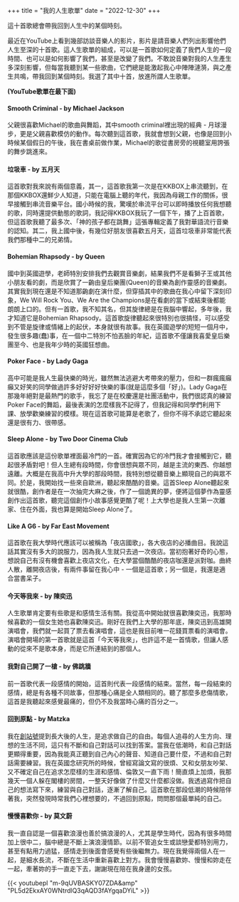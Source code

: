 +++
title = "我的人生歌單"
date = "2022-12-30"
+++

這十首歌總會帶我回到人生中的某個時刻。
<!--more-->

最近在YouTube上看到幾部訪談音樂人的影片，影片是請音樂人們列出影響他們人生至深的十首歌。這人生歌單的組成，可以是一首歌如何定義了我們人生的一段時間、也可以是如何影響了我們，甚至是改變了我們。不敢說音樂對我的人生產生多深刻影響，但每當我聽到某一些歌曲，它們總是能激起我心中陣陣漣漪，與之產生共鳴，帶我回到某個時刻。我選了其中十首，放進所謂人生歌單。

**(YouTube歌單在最下面)**

#### Smooth Criminal - by Michael Jackson
父親很喜歡Michael的歌曲與舞蹈，其中smooth criminal裡出現的經典 - 月球漫步，更是父親喜歡模仿的動作。每次聽到這首歌，我就會想到父親，也像是回到小時候某個假日的午後，我在書桌前做作業，Michael的歌從書房旁的視聽室用誇張的舞步跳進來。

#### 垃圾車 - by 五月天
這首歌對我來說有兩個意義，其一，這首歌我第一次是在KKBOX上串流聽到，在那個KKBOX還鮮少人知道，只能在電腦上聽的年代，我因為母親工作的關係，很早接觸到串流音樂平台。國小時候的我，驚嘆於串流平台可以即時播放任何我想聽的歌，同時還提供動態的歌詞，我記得KKBOX我玩了一個下午，播了上百首歌，但這首歌我聽了最多次、「神的孩子都在跳舞」這張專輯定義了我對華語流行音樂的認知。其二，我上國中後，有幾位好朋友很喜歡五月天，這首垃圾車非常能代表我們那種中二的兄弟情。

#### Bohemian Rhapsody - by Queen
國中到英國遊學，老師特別安排我們去觀賞音樂劇，結果我們不是看獅子王或其他小朋友看的劇，而是欣賞了一齣由皇后樂團(Queen)的音樂為創作靈感的音樂劇。其實我到現在還是不知道那齣劇在演什麼，但穿插其中的歌曲在我心中留下深刻印象，We Will Rock You、We Are the Champions是在看劇的當下或結束後都能朗朗上口的。但有一首歌，我不知其名，但其旋律總是在我腦中響起，多年後，我才知道它是Bohemian Rhapsody。這首歌旋律聽起來很特別也很搞怪，可以感受到不管是旋律或情緒上的起伏，本身就很有故事。我在英國遊學的短短一個月中，發生很多趣(蠢)事，在一個中二特別不怕丟臉的年紀，這首歌不僅讓我喜愛皇后樂團至今、也是我年少時的英國狂想曲。

#### Poker Face - by Lady Gaga
高中可能是我人生最快樂的時光，雖然無法逃避大考帶來的壓力，但和一群瘋瘋癲癲又好笑的同學做過許多好好好好快樂的事(就是這麼多個「好」)。Lady Gaga在那幾年絕對是最熱門的歌手，我忘了是在校慶還是社團活動中，我們很認真的練習Poker Face的舞蹈，最後表演的怎麼樣我不記得了，但我記得和同學們利用下課、放學歡樂練習的模樣。現在這首歌可能算是老歌了，但你不得不承認它聽起來還是很有力、很帶感。

#### Sleep Alone - by Two Door Cinema Club
這首歌應該是這份歌單裡面最冷門的一首。確實因為它的冷門我才會接觸到它，聽起很矛盾對吧！但人生總有段時間，你會很想與眾不同，越是主流的東西、你越想遠離。大概是在我高中升大學的那段時間，我特別想從聽音樂上顯現自己的與眾不同。於是，我開始找一些來自歐洲，聽起來酷酷的音樂。這首Sleep Alone聽起來就很酷，創作者是在一次抽完大麻之後，作了一個詭異的夢，便將這個夢作為靈感創作出這首歌，聽完這個創作小故事感覺更酷了呢！上大學也是我人生第一次離家、住在外面，我也算是開始Sleep Alone了。

#### Like A G6 - by Far East Movement
這首歌在我大學時代應該可以被稱為「夜店國歌」，各大夜店的必播曲目。我說這話其實沒有多大的說服力，因為我人生就只去過一次夜店。當初抱著好奇的心態，想說自己有沒有機會喜歡上夜店文化，在大學當個酷酷的夜店咖還是派對咖。曲終人散，離開夜店後，有兩件事留在我心中 - 一個是這首歌；另一個是，我還是適合當書呆子。
  
#### 今天等我來 - by 陳奕迅
人生歌單肯定要有些歌是和感情生活有關。我從高中開始就很喜歡陳奕迅，我那時候喜歡的一個女生她也喜歡陳奕迅。剛好在我們上大學的那年底，陳奕迅到高雄開演唱會，我們就一起買了票去看演唱會，這也是我目前唯一花錢買票看的演唱會。演唱會開場的第一首歌就是這首「今天等我來」，也許這不是一首情歌，但讓人感動的從來不是歌本身，而是它所連結到的那個人。

#### 我對自己開了一槍 - by 佛跳牆
前一首歌代表一段感情的開始，這首則代表一段感情的結束。當然，每一段結束的感情，總是有各種不同故事，但那種心痛是全人類相同的。聽了那麼多悲傷情歌，這首是我聽起來感覺最痛的，但仍不及我當時心痛的百分之一。
 
#### 回到原點 - by Matzka
我在[創站號](http://yo80106.github.io/posts/genesis/)提到長大後的人生，是追求做自己的自由。每個人追尋的人生方向、理想的生活不同，這只有不斷和自己對話可以找到答案。當我在低潮時，和自己對話更顯得重要，因為我能真正聽到自己內心的聲音、知道自己要什麼，不過和自己對話需要練習。我在英國念研究所的時候，曾經寫論文寫的很煩、又和女朋友吵架、又不確定自己在追求怎麼樣的生涯和感情、倫敦又一直下雨！簡直煩上加煩，我那幾天一個人躲在閣樓的房間，一整天好像做了什麼又什麼都沒做。我透過寫作把自己的想法寫下來，練習與自己對話，逐漸了解自己。這首歌在那段低潮的時候陪伴著我，突然發現時常我們心裡想要的，不過回到原點，問問那個最單純的自己。

#### 慢慢喜歡你 - by 莫文蔚
我一直自認是一個喜歡浪漫也善於搞浪漫的人，尤其是學生時代，因為有很多時間加上很中二，腦中總是不斷上演浪漫情節。以前不管追女生或談戀愛都特別用力，甚至有點用力過猛，感情走到後面會感覺有些後繼無力。現在我覺得兩個人在一起，是細水長流，不斷在生活中重新喜歡上對方。我會慢慢喜歡妳、慢慢和妳走在一起，牽著妳的手一直走下去，謝謝現在陪在我身邊的女孩。

{{< youtubepl "m-9qUVBASKY07ZDA&amp" "PL5d2EkxAY0WNtrdlQ3qAQD3fAYgqaDYiL" >}}  
